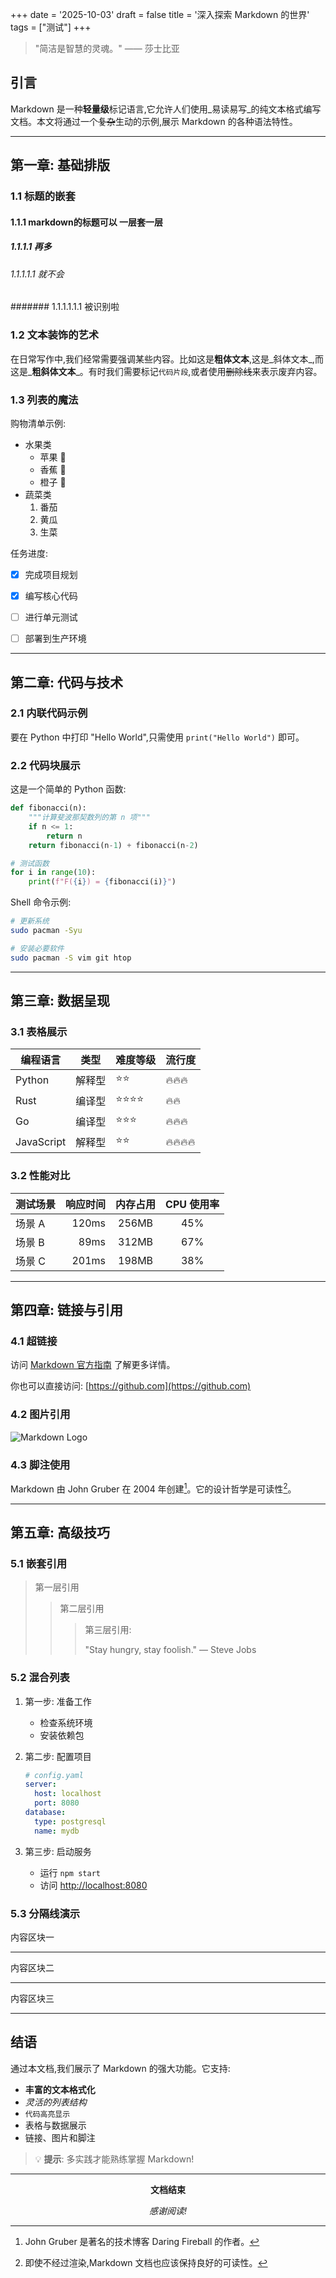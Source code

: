 +++
date = '2025-10-03'
draft = false
title = '深入探索 Markdown 的世界'
tags = ["测试"]
+++

> "简洁是智慧的灵魂。" —— 莎士比亚

## 引言

Markdown 是一种**轻量级**标记语言,它允许人们使用_易读易写_的纯文本格式编写文档。本文将通过一个~~复杂~~生动的示例,展示 Markdown 的各种语法特性。

---

## 第一章: 基础排版

### 1.1 标题的嵌套

#### 1.1.1 markdown的标题可以 一层套一层

##### 1.1.1.1 再多

###### 1.1.1.1.1 就不会

####### 1.1.1.1.1.1 被识别啦

### 1.2 文本装饰的艺术

在日常写作中,我们经常需要强调某些内容。比如这是**粗体文本**,这是_斜体文本_,而这是_**粗斜体文本**_。有时我们需要标记`代码片段`,或者使用~~删除线~~来表示废弃内容。

### 1.3 列表的魔法

购物清单示例:

- 水果类
    - 苹果 🍎
    - 香蕉 🍌
    - 橙子 🍊
- 蔬菜类
    1. 番茄
    2. 黄瓜
    3. 生菜

任务进度:

- [x] 完成项目规划
- [x] 编写核心代码
- [ ] 进行单元测试
- [ ] 部署到生产环境



---

## 第二章: 代码与技术

### 2.1 内联代码示例

要在 Python 中打印 "Hello World",只需使用 `print("Hello World")` 即可。

### 2.2 代码块展示

这是一个简单的 Python 函数:

```python
def fibonacci(n):
    """计算斐波那契数列的第 n 项"""
    if n <= 1:
        return n
    return fibonacci(n-1) + fibonacci(n-2)

# 测试函数
for i in range(10):
    print(f"F({i}) = {fibonacci(i)}")
```

Shell 命令示例:

```bash
# 更新系统
sudo pacman -Syu

# 安装必要软件
sudo pacman -S vim git htop
```

---

## 第三章: 数据呈现

### 3.1 表格展示

|编程语言|类型|难度等级|流行度|
|---|---|---|---|
|Python|解释型|⭐⭐|🔥🔥🔥|
|Rust|编译型|⭐⭐⭐⭐|🔥🔥|
|Go|编译型|⭐⭐⭐|🔥🔥🔥|
|JavaScript|解释型|⭐⭐|🔥🔥🔥🔥|

### 3.2 性能对比

|测试场景|响应时间|内存占用|CPU 使用率|
|:--|--:|:-:|:-:|
|场景 A|120ms|256MB|45%|
|场景 B|89ms|312MB|67%|
|场景 C|201ms|198MB|38%|

---

## 第四章: 链接与引用

### 4.1 超链接

访问 [Markdown 官方指南](https://www.markdownguide.org/) 了解更多详情。

你也可以直接访问: [https://github.com](https://github.com)

### 4.2 图片引用

![Markdown Logo](https://markdown-here.com/img/icon256.png)

### 4.3 脚注使用

Markdown 由 John Gruber 在 2004 年创建[^1]。它的设计哲学是可读性[^2]。

[^1]: John Gruber 是著名的技术博客 Daring Fireball 的作者。
[^2]: 即使不经过渲染,Markdown 文档也应该保持良好的可读性。

---

## 第五章: 高级技巧

### 5.1 嵌套引用

> 第一层引用
> 
> > 第二层引用
> > 
> > > 第三层引用:
> > > 
> > > "Stay hungry, stay foolish." — Steve Jobs

### 5.2 混合列表

1. 第一步: 准备工作
    
    - 检查系统环境
    - 安装依赖包
2. 第二步: 配置项目
    
    ```yaml
    # config.yaml
    server:
      host: localhost
      port: 8080
    database:
      type: postgresql
      name: mydb
    ```
    
3. 第三步: 启动服务
    
    - 运行 `npm start`
    - 访问 [http://localhost:8080](http://localhost:8080)

### 5.3 分隔线演示

内容区块一

---

内容区块二

---

内容区块三

---

## 结语

通过本文档,我们展示了 Markdown 的强大功能。它支持:

- **丰富的文本格式化**
- _灵活的列表结构_
- `代码高亮显示`
- 表格与数据展示
- 链接、图片和脚注

> 💡 **提示**: 多实践才能熟练掌握 Markdown!

---

<div align="center">

**文档结束**

_感谢阅读!_


</div>